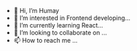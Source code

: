 - 👋 Hi, I’m Humay
- 👀 I’m interested in Frontend developing...
- 🌱 I’m currently learning React...
- 💞️ I’m looking to collaborate on ...
- 📫 How to reach me ...

<!---
ZHumay/ZHumay is a ✨ special ✨ repository because its `README.md` (this file) appears on your GitHub profile.
You can click the Preview link to take a look at your changes.
--->
